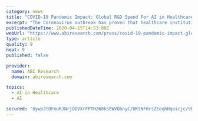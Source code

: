 ```yaml
---
category: news
title: "COVID-19 Pandemic Impact: Global R&D Spend For AI in Healthcare and Pharmaceuticals Will Increase US$1.5 Billion By 2025"
excerpt: "The Coronavirus outbreak has proven that healthcare institutions can no longer ignore the role of Artificial Intelligence (AI) in their daily workflow. AI spending in the healthcare and pharmaceutical industries is expected to increase from US$463 million in 2019 to more than US$2 billion over the next 5 years, states global tech market ..."
publishedDateTime: 2020-04-15T14:53:00Z
webUrl: "https://www.abiresearch.com/press/covid-19-pandemic-impact-global-rd-spend-ai-healthcare-and-pharmaceuticals-will-increase-us15-billion-2025/"
type: article
quality: 9
heat: 9
published: false

provider:
  name: ABI Research
  domain: abiresearch.com

topics:
  - AI in Healthcare
  - AI

secured: "UywpJtOFmuRJNrjQOVXrFPTH260kSEWVQbnyC/UKtNF6rsZEeqhHqoicjc/9hUJ7V/OYA+KQKgo6dC7+nIh1xIG6qbBSRjsQAdU5pVmzhV9pGOXtScrSCmHL23Pc/t5npcAZj8mfpWmbs4CLMaWVgNhZYCjOf5atFJeOe8ttqY8fh5AQdX6z9wCrykqAFHWqb6aeR0Qn+2W9212OMHmlJXfL/n9SNoDWd/XGsvjfjkl0uMvBAnxyzZ/bPYzOXh8UmxIQryOFm4VH2tJ2aJe60MfqtiK2ajrMP34hE5fjxBsaJ+UqSMmpBMDNv9ZJEZrx;U0vOyZ2WaIi3pw7wAJ6KTw=="
---
```



